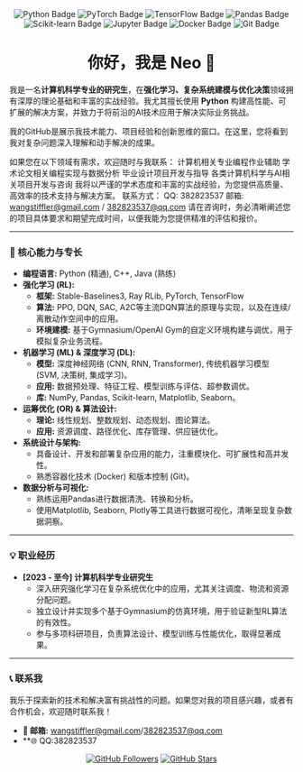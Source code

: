 <div align="center">
  <img src="https://img.shields.io/badge/Python-3776AB?style=for-the-badge&logo=python&logoColor=white" alt="Python Badge">
  <img src="https://img.shields.io/badge/PyTorch-EE4C2C?style=for-the-badge&logo=pytorch&logoColor=white" alt="PyTorch Badge">
  <img src="https://img.shields.io/badge/TensorFlow-FF6F00?style=for-the-badge&logo=tensorflow&logoColor=white" alt="TensorFlow Badge">
  <img src="https://img.shields.io/badge/Pandas-150458?style=for-the-badge&logo=pandas&logoColor=white" alt="Pandas Badge">
  <img src="https://img.shields.io/badge/Scikit_learn-F7931E?style=for-the-badge&logo=scikit-learn&logoColor=white" alt="Scikit-learn Badge">
  <img src="https://img.shields.io/badge/Jupyter-F37626?style=for-the-badge&logo=jupyter&logoColor=white" alt="Jupyter Badge">
  <img src="https://img.shields.io/badge/Docker-2496ED?style=for-the-badge&logo=docker&logoColor=white" alt="Docker Badge">
  <img src="https://img.shields.io/badge/Git-F05032?style=for-the-badge&logo=git&logoColor=white" alt="Git Badge">
</div>

<h1 align="center">你好，我是 Neo 👋</h1>

我是一名**计算机科学专业的研究生**，在**强化学习、复杂系统建模与优化决策**领域拥有深厚的理论基础和丰富的实战经验。我尤其擅长使用 **Python** 构建高性能、可扩展的解决方案，并致力于将前沿的AI技术应用于解决实际业务挑战。

我的GitHub是展示我技术能力、项目经验和创新思维的窗口。在这里，您将看到我对复杂问题深入理解和动手解决的成果。

如果您在以下领域有需求，欢迎随时与我联系：
计算机相关专业编程作业辅助
学术论文相关编程实现与数据分析
毕业设计项目开发与指导
各类计算机科学与AI相关项目开发与咨询
我将以严谨的学术态度和丰富的实战经验，为您提供高质量、高效率的技术支持与解决方案。
联系方式：
QQ: 382823537
邮箱: wangstiffler@gmail.com / 382823537@qq.com
请在咨询时，务必清晰阐述您的项目具体要求和期望完成时间，以便我能为您提供精准的评估和报价。

---

### 🌟 核心能力与专长

*   **编程语言:** Python (精通), C++, Java (熟练)
*   **强化学习 (RL):**
    *   **框架:** Stable-Baselines3, Ray RLib, PyTorch, TensorFlow
    *   **算法:** PPO, DQN, SAC, A2C等主流DQN算法的原理与实现，以及在连续/离散动作空间中的应用。
    *   **环境建模:** 基于Gymnasium/OpenAI Gym的自定义环境构建与调优，用于模拟复杂业务流程。
*   **机器学习 (ML) & 深度学习 (DL):**
    *   **模型:** 深度神经网络 (CNN, RNN, Transformer), 传统机器学习模型 (SVM, 决策树, 集成学习)。
    *   **应用:** 数据预处理、特征工程、模型训练与评估、超参数调优。
    *   **库:** NumPy, Pandas, Scikit-learn, Matplotlib, Seaborn。
*   **运筹优化 (OR) & 算法设计:**
    *   **理论:** 线性规划、整数规划、动态规划、图论算法。
    *   **应用:** 资源调度、路径优化、库存管理、供应链优化。
*   **系统设计与架构:**
    *   具备设计、开发和部署复杂应用的能力，注重模块化、可扩展性和高并发性。
    *   熟悉容器化技术 (Docker) 和版本控制 (Git)。
*   **数据分析与可视化:**
    *   熟练运用Pandas进行数据清洗、转换和分析。
    *   使用Matplotlib, Seaborn, Plotly等工具进行数据可视化，清晰呈现复杂数据洞察。

---

### 💡 职业经历
*   **[2023 - 至今] 计算机科学专业研究生**
    *   深入研究强化学习在复杂系统优化中的应用，尤其关注调度、物流和资源分配问题。
    *   独立设计并实现多个基于Gymnasium的仿真环境，用于验证新型RL算法的有效性。
    *   参与多项科研项目，负责算法设计、模型训练与性能优化，取得显著成果。

---


### 📞 联系我

我乐于探索新的技术和解决富有挑战性的问题。如果您对我的项目感兴趣，或者有合作机会，欢迎随时联系我！

*   **📧 邮箱:** wangstiffler@gmail.com/382823537@qq.com
*   **🌐 QQ:382823537
<p align="center">
  <a href="https://github.com/YourUsername?tab=followers"><img src="https://img.shields.io/github/followers/YourUsername?style=social" alt="GitHub Followers"></a>
  <a href="https://github.com/YourUsername?tab=repositories"><img src="https://img.shields.io/github/stars/YourUsername?style=social" alt="GitHub Stars"></a>
</p>
